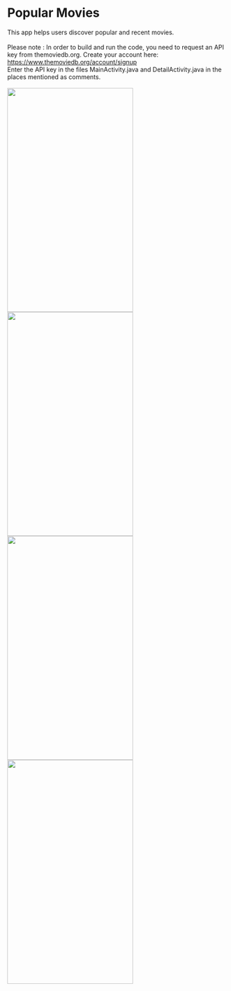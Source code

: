 # Popular Movies
This app helps users discover popular and recent movies. </br></br>
Please note : In order to build and run the code, you need to request an API key from themoviedb.org. Create your account here:
https://www.themoviedb.org/account/signup </br>
Enter the API key in the files MainActivity.java and DetailActivity.java in the places mentioned as comments. </br></br>
<img src="https://github.com/Shrreya/Popular-Movies-Stage-1/blob/master/Screenshots/1.png" width="288" height="512" />
<img src="https://github.com/Shrreya/Popular-Movies-Stage-1/blob/master/Screenshots/2.png" width="288" height="512" /></br>
<img src="https://github.com/Shrreya/Popular-Movies-Stage-1/blob/master/Screenshots/3.png" width="288" height="512" />
<img src="https://github.com/Shrreya/Popular-Movies-Stage-1/blob/master/Screenshots/4.png" width="288" height="512" />
